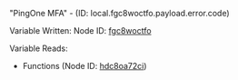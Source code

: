 "PingOne MFA" - (ID: local.fgc8woctfo.payload.error.code)

Variable Written:
Node ID: [fgc8woctfo](../nodes/fgc8woctfo.md)

Variable Reads:
* Functions (Node ID: [hdc8oa72ci](../nodes/hdc8oa72ci.md))

